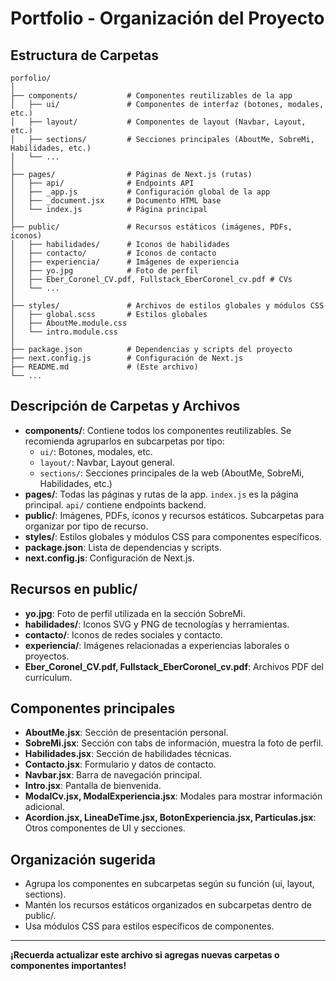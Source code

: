 # Portfolio - Organización del Proyecto

## Estructura de Carpetas

```
porfolio/
│
├── components/           # Componentes reutilizables de la app
│   ├── ui/               # Componentes de interfaz (botones, modales, etc.)
│   ├── layout/           # Componentes de layout (Navbar, Layout, etc.)
│   ├── sections/         # Secciones principales (AboutMe, SobreMi, Habilidades, etc.)
│   └── ...
│
├── pages/                # Páginas de Next.js (rutas)
│   ├── api/              # Endpoints API
│   ├── _app.js           # Configuración global de la app
│   ├── _document.jsx     # Documento HTML base
│   └── index.js          # Página principal
│
├── public/               # Recursos estáticos (imágenes, PDFs, íconos)
│   ├── habilidades/      # Iconos de habilidades
│   ├── contacto/         # Iconos de contacto
│   ├── experiencia/      # Imágenes de experiencia
│   ├── yo.jpg            # Foto de perfil
│   ├── Eber_Coronel_CV.pdf, Fullstack_EberCoronel_cv.pdf # CVs
│   └── ...
│
├── styles/               # Archivos de estilos globales y módulos CSS
│   ├── global.scss       # Estilos globales
│   ├── AboutMe.module.css
│   └── intro.module.css
│
├── package.json          # Dependencias y scripts del proyecto
├── next.config.js        # Configuración de Next.js
├── README.md             # (Este archivo)
└── ...
```

## Descripción de Carpetas y Archivos

- **components/**: Contiene todos los componentes reutilizables. Se recomienda agruparlos en subcarpetas por tipo:
  - `ui/`: Botones, modales, etc.
  - `layout/`: Navbar, Layout general.
  - `sections/`: Secciones principales de la web (AboutMe, SobreMi, Habilidades, etc.)
- **pages/**: Todas las páginas y rutas de la app. `index.js` es la página principal. `api/` contiene endpoints backend.
- **public/**: Imágenes, PDFs, íconos y recursos estáticos. Subcarpetas para organizar por tipo de recurso.
- **styles/**: Estilos globales y módulos CSS para componentes específicos.
- **package.json**: Lista de dependencias y scripts.
- **next.config.js**: Configuración de Next.js.

## Recursos en public/

- **yo.jpg**: Foto de perfil utilizada en la sección SobreMi.
- **habilidades/**: Iconos SVG y PNG de tecnologías y herramientas.
- **contacto/**: Iconos de redes sociales y contacto.
- **experiencia/**: Imágenes relacionadas a experiencias laborales o proyectos.
- **Eber_Coronel_CV.pdf, Fullstack_EberCoronel_cv.pdf**: Archivos PDF del currículum.

## Componentes principales

- **AboutMe.jsx**: Sección de presentación personal.
- **SobreMi.jsx**: Sección con tabs de información, muestra la foto de perfil.
- **Habilidades.jsx**: Sección de habilidades técnicas.
- **Contacto.jsx**: Formulario y datos de contacto.
- **Navbar.jsx**: Barra de navegación principal.
- **Intro.jsx**: Pantalla de bienvenida.
- **ModalCv.jsx, ModalExperiencia.jsx**: Modales para mostrar información adicional.
- **Acordion.jsx, LineaDeTime.jsx, BotonExperiencia.jsx, Particulas.jsx**: Otros componentes de UI y secciones.

## Organización sugerida

- Agrupa los componentes en subcarpetas según su función (ui, layout, sections).
- Mantén los recursos estáticos organizados en subcarpetas dentro de public/.
- Usa módulos CSS para estilos específicos de componentes.

---

**¡Recuerda actualizar este archivo si agregas nuevas carpetas o componentes importantes!**
